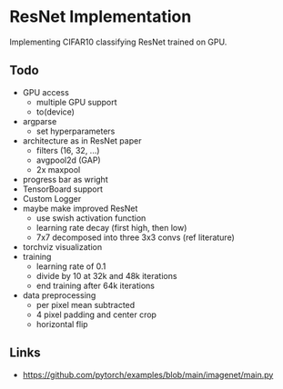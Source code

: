 # ResNet Implementation

Implementing CIFAR10 classifying ResNet trained on GPU.

## Todo
- GPU access
  - multiple GPU support
  - to(device)
- argparse
  - set hyperparameters
- architecture as in ResNet paper
  - filters (16, 32, ...)
  - avgpool2d (GAP)
  - 2x maxpool
- progress bar as wright
- TensorBoard support
- Custom Logger
- maybe make improved ResNet
  - use swish activation function
  - learning rate decay (first high, then low)
  - 7x7 decomposed into three 3x3 convs (ref literature)
- torchviz visualization
- training
  - learning rate of 0.1 
  - divide by 10 at 32k and 48k iterations
  - end training after 64k iterations
- data preprocessing
  - per pixel mean subtracted
  - 4 pixel padding and center crop
  - horizontal flip

## Links
- https://github.com/pytorch/examples/blob/main/imagenet/main.py
